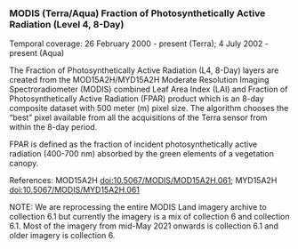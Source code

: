 ### MODIS (Terra/Aqua) Fraction of Photosynthetically Active Radiation (Level 4, 8-Day)
Temporal coverage: 26 February 2000 - present (Terra); 4 July 2002 - present (Aqua)

The Fraction of Photosynthetically Active Radiation (L4, 8-Day) layers are created from the MOD15A2H/MYD15A2H Moderate Resolution Imaging Spectroradiometer (MODIS) combined Leaf Area Index (LAI) and Fraction of Photosynthetically Active Radiation (FPAR) product which is an 8-day composite dataset with 500 meter (m) pixel size. The algorithm chooses the “best” pixel available from all the acquisitions of the Terra sensor from within the 8-day period.

FPAR is defined as the fraction of incident photosynthetically active radiation (400-700 nm) absorbed by the green elements of a vegetation canopy.

References: MOD15A2H [doi:10.5067/MODIS/MOD15A2H.061](https://doi.org/10.5067/MODIS/MOD15A2H.061); MYD15A2H [doi:10.5067/MODIS/MYD15A2H.061](https://doi.org/10.5067/MODIS/MYD15A2H.061)

NOTE: We are reprocessing the entire MODIS Land imagery archive to collection 6.1 but currently the imagery is a mix of collection 6 and collection 6.1. Most of the imagery from mid-May 2021 onwards is collection 6.1 and older imagery is collection 6.

